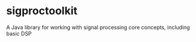 # sigproctoolkit
A Java library for working with signal processing core concepts, including basic DSP
